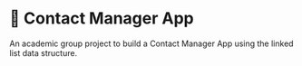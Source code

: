 # 👤 Contact Manager App

An academic group project to build a Contact Manager App using the linked list data structure.


